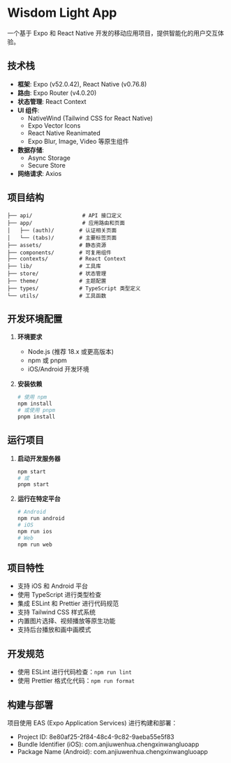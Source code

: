 # Wisdom Light App

一个基于 Expo 和 React Native 开发的移动应用项目，提供智能化的用户交互体验。

## 技术栈

- **框架**: Expo (v52.0.42), React Native (v0.76.8)
- **路由**: Expo Router (v4.0.20)
- **状态管理**: React Context
- **UI 组件**:
  - NativeWind (Tailwind CSS for React Native)
  - Expo Vector Icons
  - React Native Reanimated
  - Expo Blur, Image, Video 等原生组件
- **数据存储**:
  - Async Storage
  - Secure Store
- **网络请求**: Axios

## 项目结构

```
├── api/                # API 接口定义
├── app/                # 应用路由和页面
│   ├── (auth)/        # 认证相关页面
│   └── (tabs)/        # 主要标签页面
├── assets/            # 静态资源
├── components/        # 可复用组件
├── contexts/          # React Context
├── lib/               # 工具库
├── store/             # 状态管理
├── theme/             # 主题配置
├── types/             # TypeScript 类型定义
└── utils/             # 工具函数
```

## 开发环境配置

1. **环境要求**
   - Node.js (推荐 18.x 或更高版本)
   - npm 或 pnpm
   - iOS/Android 开发环境

2. **安装依赖**
   ```bash
   # 使用 npm
   npm install
   # 或使用 pnpm
   pnpm install
   ```

## 运行项目

1. **启动开发服务器**
   ```bash
   npm start
   # 或
   pnpm start
   ```

2. **运行在特定平台**
   ```bash
   # Android
   npm run android
   # iOS
   npm run ios
   # Web
   npm run web
   ```

## 项目特性

- 支持 iOS 和 Android 平台
- 使用 TypeScript 进行类型检查
- 集成 ESLint 和 Prettier 进行代码规范
- 支持 Tailwind CSS 样式系统
- 内置图片选择、视频播放等原生功能
- 支持后台播放和画中画模式

## 开发规范

- 使用 ESLint 进行代码检查：`npm run lint`
- 使用 Prettier 格式化代码：`npm run format`

## 构建与部署

项目使用 EAS (Expo Application Services) 进行构建和部署：
- Project ID: 8e80af25-2f84-48c4-9c82-9aeba55e5f83
- Bundle Identifier (iOS): com.anjiuwenhua.chengxinwangluoapp
- Package Name (Android): com.anjiuwenhua.chengxinwangluoapp